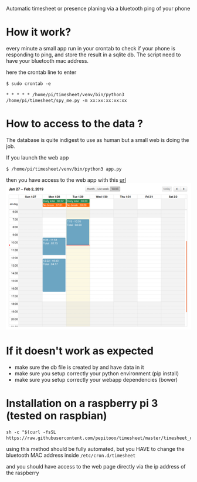 Automatic timesheet or presence planing via a bluetooth ping of your phone

# How it work?

every minute a small app run in your crontab to check if your phone is responding to ping, and store the result in a sqlite db.
The script need to have your bluetooth mac address.

here the crontab line to enter 
```
$ sudo crontab -e
```
```
* * * * * /home/pi/timesheet/venv/bin/python3 /home/pi/timesheet/spy_me.py -m xx:xx:xx:xx:xx
```

# How to access to the data ?
The database is quite indigest to use as human but a small web is doing the job.

If you launch the web app
```
$ /home/pi/timesheet/venv/bin/python3 app.py
```

then you have access to the web app with this [url](http://127.0.0.1:5000/)
![webapp](./images/calendar.png)

# If it doesn't work as expected
* make sure the db file is created by and have data in it
* make sure you setup correctly your python environment (pip install)
* make sure you setup correctly your webapp dependencies (bower)

# Installation on a raspberry pi 3 (tested on raspbian)

```
sh -c "$(curl -fsSL https://raw.githubusercontent.com/pepitooo/timesheet/master/timesheet_on_raspbian.sh)"
```

using this method should be fully automated, but you HAVE to change the bluetooth MAC address inside `/etc/cron.d/timesheet`

and you should have access to the web page directly via the ip address of the raspberry

